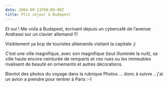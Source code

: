 ```yaml
---
date: 2004-09-13T00:00:00Z
title: Ptit séjour à Budapest
---
```


Et oui ! Me voila &agrave; Budapest, &eacute;crivant depuis un cybercaf&eacute; de l’avenue Andrassi sur un clavier allemand !!!

Visiblement ya bcp de touristes allemands visitant la capitale ;)

C’est une ville magnifique, avec son magnifique (tout illumin&eacute;e la nuit), sa ville haute encore ceintur&eacute;e de remparts et ces rues ou les immeubles rivalisent de beaut&eacute; en ornements et autres d&eacute;corations.

Bientot des photos du voyage dans la rubrique Photos ...  donc &agrave; suivre .. j'ai un avion a prendre pour rentrer &agrave; Paris :-)
